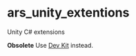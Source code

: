 # ars_unity_extentions
Unity C# extensions

**Obsolete**
Use [Dev Kit](https://github.com/yurii-lunha/com.lunha.dev-kit) instead.
